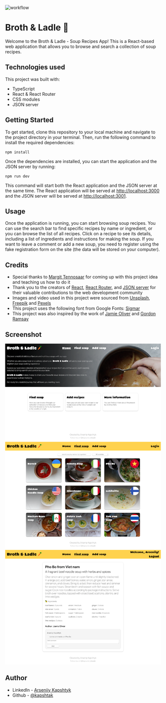 ![workflow](https://github.com/kapshtak/recipes/actions/workflows/sonarcloud.yml/badge.svg)

# Broth & Ladle 🥕

Welcome to the Broth & Ladle - Soup Recipes App! This is a React-based web application that allows you to browse and search a collection of soup recipes.

## Technologies used

This project was built with:

- TypeScript
- React & React Router
- СSS modules
- JSON server

## Getting Started

To get started, clone this repository to your local machine and navigate to the project directory in your terminal. Then, run the following command to install the required dependencies:

```
npm install
```

Once the dependencies are installed, you can start the application and the JSON server by running:

```
npm run dev
```

This command will start both the React application and the JSON server at the same time. The React application will be served at [http://localhost:3000](http://localhost:3000) and the JSON server will be served at [http://localhost:3001](http://localhost:3001).

## Usage

Once the application is running, you can start browsing soup recipes. You can use the search bar to find specific recipes by name or ingredient, or you can browse the list of all recipes. Click on a recipe to see its details, including a list of ingredients and instructions for making the soup. If you want to leave a comment or add a new soup, you need to register using the fake registration form on the site (the data will be stored on your computer).

## Credits

- Special thanks to [Margit Tennosaar](https://github.com/margittennosaar) for coming up with this project idea and teaching us how to do it
- Thank you to the creators of [React](https://reactjs.org/), [React Router](https://reactrouter.com/), and [JSON server](https://github.com/typicode/json-server) for their valuable contributions to the web development community
- Images and video used in this project were sourced from [Unsplash](https://unsplash.com/), [Freepik](https://www.freepik.com/) and [Pexels](https://www.pexels.com)
- This project uses the following font from Google Fonts: [Sigmar](https://fonts.google.com/specimen/Sigmar)
- This project was also inspired by the work of [Jamie Oliver](https://www.jamieoliver.com/) and [Gordon Ramsay](https://www.gordonramsay.com/)

## Screenshot

![desktop screenshot home](https://github.com/Kapshtak/recipes/blob/main/screenshots/home.png)
![desktop screenshot recipes](https://github.com/Kapshtak/recipes/blob/main/screenshots/recipes.png)
![desktop screenshot recipe](https://github.com/Kapshtak/recipes/blob/main/screenshots/recipe.png)

## Author

- LinkedIn - [Arseniiy Kapshtyk](https://www.linkedin.com/in/kapshtyk/)
- Github - [@kapshtak](https://github.com/Kapshtak)
